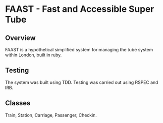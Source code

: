 FAAST - Fast and Accessible Super Tube
======================================

Overview
--------
FAAST is a hypothetical simplified system for managing the tube system within London, built in ruby.

Testing
-------
The system was built using TDD. Testing was carried out using RSPEC and IRB.

Classes
-------
Train,
Station,
Carriage,
Passenger,
Checkin.
